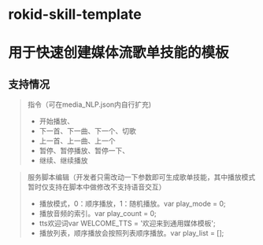 # rokid-skill-template
# 用于快速创建媒体流歌单技能的模板
## 支持情况
> 指令（可在media_NLP.json内自行扩充)
> - 开始播放、
> - 下一首、下一曲、下一个、切歌
> - 上一首、上一曲、上一个
> - 暂停、暂停播放、暂停一下、
> - 继续、继续播放

> 服务脚本编辑（开发者只需改动一下参数即可生成歌单技能，其中播放模式暂时仅支持在脚本中做修改不支持语音交互）
> - 播放模式，0：顺序播放，1：随机播放。var play_mode = 0;
> - 播放音频的索引。var play_count = 0;
> - tts欢迎词var WELCOME_TTS = '欢迎来到通用媒体模板';
> - 播放列表，顺序播放会按照列表顺序播放。var play_list = [];

